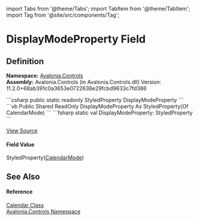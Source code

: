 import Tabs from '@theme/Tabs'; 
import TabItem from '@theme/TabItem'; 
import Tag from '@site/src/components/Tag'; 

# DisplayModeProperty Field




## Definition
**Namespace:** <a href="N_Avalonia_Controls">Avalonia.Controls</a>  
**Assembly:** Avalonia.Controls (in Avalonia.Controls.dll) Version: 11.2.0+68ab391c0a3653e0722638e29fcbd9633c7fd386

<Tabs groupId="api-code-preview">
<TabItem value="csharp" label="C#">
```csharp
public static readonly StyledProperty<CalendarMode> DisplayModeProperty
```
</TabItem>
<TabItem value="vb" label="VB">
```vb
Public Shared ReadOnly DisplayModeProperty As StyledProperty(Of CalendarMode)
```
</TabItem>
<TabItem value="fsharp" label="F#">
```fsharp
static val DisplayModeProperty: StyledProperty<CalendarMode>
```
</TabItem>
</Tabs>



<a href="https://github.com/AvaloniaUI/Avalonia/tree/master/srcAvalonia.Controls/Calendar/Calendar.cs" title="View the source code">View Source</a>



#### Field Value
StyledProperty(<a href="T_Avalonia_Controls_CalendarMode">CalendarMode</a>)

## See Also


#### Reference
<a href="T_Avalonia_Controls_Calendar">Calendar Class</a>  
<a href="N_Avalonia_Controls">Avalonia.Controls Namespace</a>  
